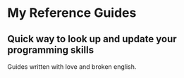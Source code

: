 # My Reference Guides

## Quick way to look up and update your programming skills
Guides written with love and broken english.
